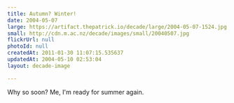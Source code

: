 ```yaml
---
title: Autumn? Winter!
date: 2004-05-07
large: https://artifact.thepatrick.io/decade/large/2004-05-07-1524.jpg
small: http://cdn.m.ac.nz/decade/images/small/20040507.jpg
flickrUrl: null
photoId: null
createdAt: 2011-01-30 11:07:15.535637
updatedAt: 2004-05-10 02:53:04
layout: decade-image

---
```

Why so soon? Me, I'm ready for summer again.
